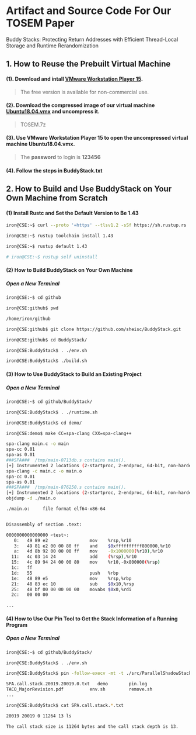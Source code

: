 # Artifact and Source Code For Our TOSEM Paper

Buddy Stacks: Protecting Return Addresses with Efficient Thread-Local Storage and Runtime Rerandomization


## 1. How to Reuse the Prebuilt Virtual Machine


#### (1). Download and intall [VMware Workstation Player 15](https://www.vmware.com/products/workstation-player/workstation-player-evaluation.html). 
     
> The free version is available for non-commercial use. 

#### (2). Download the compressed image of our virtual machine [Ubuntu18.04.vmx](https://drive.google.com/file/d/1RcqPySuE65ew-EW3k6YU9QCwa3yvL8oV/view?usp=sharing)  and uncompress it.

> TOSEM.7z

#### (3). Use VMware Workstation Player 15 to open the uncompressed virtual machine Ubuntu18.04.vmx.

> The **password** to login is **123456**


#### (4). Follow the steps in BuddyStack.txt


## 2. How to Build and Use BuddyStack on Your Own Machine from Scratch

#### (1) Install Rustc and Set the Default Version to Be 1.43 

```sh
iron@CSE:~$ curl --proto '=https' --tlsv1.2 -sSf https://sh.rustup.rs | sh

iron@CSE:~$ rustup toolchain install 1.43

iron@CSE:~$ rustup default 1.43

# iron@CSE:~$ rustup self uninstall
```
#### (2) How to Build BuddyStack on Your Own Machine

#####  Open a New Terminal

```sh
iron@CSE:~$ cd github

iron@CSE:github$ pwd

/home/iron/github

iron@CSE:github$ git clone https://github.com/sheisc/BuddyStack.git

iron@CSE:github$ cd BuddyStack/

iron@CSE:BuddyStack$ . ./env.sh 

iron@CSE:BuddyStack$ ./build.sh
```

#### (3) How to Use BuddyStack to Build an Existing Project

#####  Open a New Terminal

```sh
iron@CSE:~$ cd github/BuddyStack/

iron@CSE:BuddyStack$ . ./runtime.sh 

iron@CSE:BuddyStack$ cd demo/

iron@CSE:demo$ make CC=spa-clang CXX=spa-clang++

spa-clang main.c -o main	
spa-cc 0.01
spa-as 0.01
###SPA###  /tmp/main-0713db.s contains main().
[+] Instrumented 2 locations (2-startproc, 2-endproc, 64-bit, non-hardened mode, ratio 100%).
spa-clang -c main.c -o main.o
spa-cc 0.01
spa-as 0.01
###SPA###  /tmp/main-876250.s contains main().
[+] Instrumented 2 locations (2-startproc, 2-endproc, 64-bit, non-hardened mode, ratio 100%).
objdump -d ./main.o

./main.o:     file format elf64-x86-64


Disassembly of section .text:

0000000000000000 <test>:
   0:	49 89 e2             	mov    %rsp,%r10
   3:	49 81 e2 00 00 80 ff 	and    $0xffffffffff800000,%r10
   a:	4d 8b 92 00 00 00 ff 	mov    -0x1000000(%r10),%r10
  11:	4c 03 14 24          	add    (%rsp),%r10
  15:	4c 89 94 24 00 00 80 	mov    %r10,-0x800000(%rsp)
  1c:	ff 
  1d:	55                   	push   %rbp
  1e:	48 89 e5             	mov    %rsp,%rbp
  21:	48 83 ec 10          	sub    $0x10,%rsp
  25:	48 bf 00 00 00 00 00 	movabs $0x0,%rdi
  2c:	00 00 00 

...

```


#### (4) How to Use Our Pin Tool to Get the Stack Information of a Running Program

#####  Open a New Terminal

```sh
iron@CSE:~$ cd github/BuddyStack/

iron@CSE:BuddyStack$ . ./env.sh 

iron@CSE:BuddyStack$ pin -follow-execv -mt -t ./src/ParallelShadowStacks/MyPinTool/obj-intel64/MyPinTool.so -- ls

SPA.call.stack.20019.20019.0.txt   demo	       pin.log
TACO_MajorRevision.pdf		    env.sh	       remove.sh
...

iron@CSE:BuddyStack$ cat SPA.call.stack.*.txt 

20019 20019 0 11264 13 ls

The call stack size is 11264 bytes and the call stack depth is 13.
```
